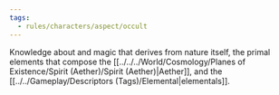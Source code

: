 ```yaml
---
tags:
  - rules/characters/aspect/occult
---
```

Knowledge about and magic that derives from nature itself, the primal elements that compose the [[../../../World/Cosmology/Planes of Existence/Spirit (Aether)/Spirit (Aether)|Aether]], and the [[../../Gameplay/Descriptors (Tags)/Elemental|elementals]].
